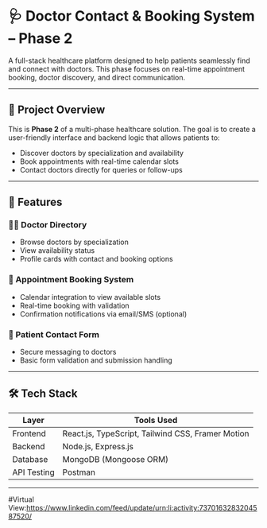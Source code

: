 # 🩺 Doctor Contact & Booking System – Phase 2

A full-stack healthcare platform designed to help patients seamlessly find and connect with doctors. This phase focuses on real-time appointment booking, doctor discovery, and direct communication.

---

## 📌 Project Overview

This is **Phase 2** of a multi-phase healthcare solution. The goal is to create a user-friendly interface and backend logic that allows patients to:

- Discover doctors by specialization and availability
- Book appointments with real-time calendar slots
- Contact doctors directly for queries or follow-ups

---

## 🚀 Features

### 👨‍⚕️ Doctor Directory
- Browse doctors by specialization
- View availability status
- Profile cards with contact and booking options

### 📅 Appointment Booking System
- Calendar integration to view available slots
- Real-time booking with validation
- Confirmation notifications via email/SMS (optional)

### 📝 Patient Contact Form
- Secure messaging to doctors
- Basic form validation and submission handling

---

## 🛠️ Tech Stack

| Layer        | Tools Used                                      |
|--------------|--------------------------------------------------|
| Frontend     | React.js, TypeScript, Tailwind CSS, Framer Motion |
| Backend      | Node.js, Express.js                              |
| Database     | MongoDB (Mongoose ORM)                           |
| API Testing  | Postman                                          |


---

#Virtual View:https://www.linkedin.com/feed/update/urn:li:activity:7370163283204587520/
